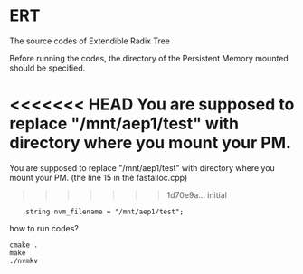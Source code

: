 # ERT

The source codes of Extendible Radix Tree

Before running the codes, the directory of the Persistent Memory mounted should be specified.

<<<<<<< HEAD
You are supposed to replace "/mnt/aep1/test" with directory where you mount your PM.
=======
You are supposed to replace "/mnt/aep1/test" with directory where you mount your PM. (the line 15 in the fastalloc.cpp)
>>>>>>> 1d70e9a... initial

```
    string nvm_filename = "/mnt/aep1/test";
```


how to run codes?

```
cmake .
make
./nvmkv
```
